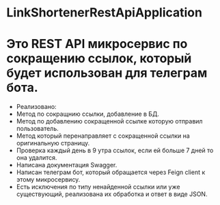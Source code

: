 # LinkShortenerRestApiApplication
# Это REST API микросервис по сокращению ссылок, который будет использован для телеграм бота.
- Реализовано:
- Метод по сокращнию ссылки, добавление в БД.
- Метод по добавлению сокращенной ссылке которую отправил пользователь.
- Метод который перенаправляет с сокращенной ссылки на оригинальную страницу.
- Проверка каждый день в 9 утра ссылок, если ей больше 7 дней то она удалится.
- Написана документация Swagger.
- Написан телеграм бот, который обращается через Feign client к этому микросервису.
- Есть исключения по типу ненайденной ссылки или уже существующий, реализована их обработка и ответ в виде JSON.
